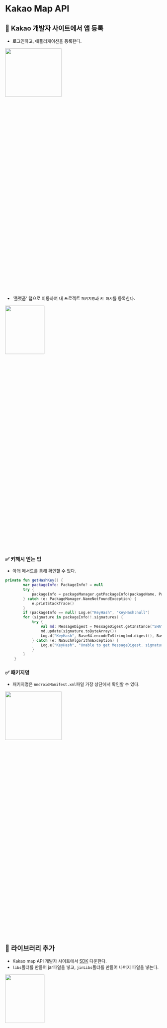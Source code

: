 # Kakao Map API

## 📌 Kakao 개발자 사이트에서 앱 등록
- 로그인하고, 애플리케이션을 등록한다.
<img src="https://user-images.githubusercontent.com/72978589/206891546-eb498aa8-5a73-4482-9cd5-689561d7fdbd.png" width="60%" height="20%"> 

- '플랫폼' 탭으로 이동하여 내 프로젝트 `패키지명`과 `키 해시`를 등록한다.  
<img src="https://user-images.githubusercontent.com/72978589/206891662-e186384c-c043-4e1e-a798-cdf801f24344.png" width="50%" height="20%">     

### ✅ 키해시 얻는 법  
- 아래 메서드를 통해 확인할 수 있다.  
```Kotlin
private fun getHashKey() {
        var packageInfo: PackageInfo? = null
        try {
            packageInfo = packageManager.getPackageInfo(packageName, PackageManager.GET_SIGNATURES)
        } catch (e: PackageManager.NameNotFoundException) {
            e.printStackTrace()
        }
        if (packageInfo == null) Log.e("KeyHash", "KeyHash:null")
        for (signature in packageInfo!!.signatures) {
            try {
                val md: MessageDigest = MessageDigest.getInstance("SHA")
                md.update(signature.toByteArray())
                Log.d("KeyHash", Base64.encodeToString(md.digest(), Base64.DEFAULT))
            } catch (e: NoSuchAlgorithmException) {
                Log.e("KeyHash", "Unable to get MessageDigest. signature=$signature", e)
            }
        }
    }
```
### ✅ 패키지명
- 패키지명은 `AndroidManifest.xml`파일 가장 상단에서 확인할 수 있다.
<img src="https://user-images.githubusercontent.com/72978589/206891861-6b883086-cf49-4535-993c-bfb9691ef1be.png" width="60%" height="20%">    

## 📌 라이브러리 추가
- Kakao map API 개발자 사이트에서 [SDK](https://apis.map.kakao.com/android/guide/#step1) 다운한다.
- `libs`폴더를 만들어 jar파일을 넣고, `jinLibs`폴더를 만들어 나머지 파일을 넣는다.
<img src="https://user-images.githubusercontent.com/72978589/206891984-69905441-dddc-4e7b-a989-852750c19d44.png" width="50%" height="20%">    

## 📌 Manifest 등록
- `android:usesCleartextTraffic="true`는 cleartext HTTP와 같은 cleartext 네트워크 트래픽을 사용할지 여부를 나타내는 flag로 이 플래그가 flase 로 되어 있으면, 플랫폼 구성 요소 (예 : HTTP 및 FTP 스택, DownloadManager, MediaPlayer)는 일반 텍스트 트래픽 사용에 대한 **앱의 요청을 거부**하게 됩니다. 이 flag를 설정하게 되면 모든 cleartext 트래픽은 허용처리가 됩니다.
- APP KEY 추가
- `내 애플리케이션 선택`->`앱 설정`-> `앱- 키` -> `네이티브 앱 키`
- android:value에 네이티브 앱 키를 넣는다.
```xml
<meta-data android:name="com.kakao.sdk.AppKey" android:value="xxxxxxxxxxxxxxxxxxxxx" />
```
- Permission 추가
```xml
<!-- 인터넷 권한 -->
<uses-permission android:name="android.permission.INTERNET" />
<!--    정확한 위치    -->
<uses-permission android:name="android.permission.ACCESS_FINE_LOCATION" />
<!--    대략적인 위치    -->
<uses-permission android:name="android.permission.ACCESS_COARSE_LOCATION" />
```
<img src="https://user-images.githubusercontent.com/72978589/206892331-f5ef0d24-09c2-4578-86b8-98be6b78071f.png" width="60%" height="20%">    

## 📌 build.gradle:Module에 등록
```xml
//kakao map
implementation fileTree(include: ['*.jar'], dir: 'libs')
implementation files('libs/libDaumMapAndroid.jar')
```

## 📌 settings:gradle(Project Settings) 등록
```xml
dependencyResolutionManagement {
    repositoriesMode.set(RepositoriesMode.FAIL_ON_PROJECT_REPOS)
    repositories {
        google()
        mavenCentral()
        maven { url 'https://naver.jfrog.io/artifactory/maven/' }
        
        maven{url 'https://devrepo.kakao.com/nexus/content/groups/public/' }  // 추가

    }
}
```

## 📌 activity_main.xml
```xml
<?xml version="1.0" encoding="utf-8"?>
<androidx.constraintlayout.widget.ConstraintLayout xmlns:android="http://schemas.android.com/apk/res/android"
    xmlns:app="http://schemas.android.com/apk/res-auto"
    xmlns:tools="http://schemas.android.com/tools"
    android:layout_width="match_parent"
    android:layout_height="match_parent">

    <net.daum.mf.map.api.MapView
        android:id="@+id/mapView"
        android:layout_width="match_parent"
        android:layout_height="match_parent"
        app:layout_constraintTop_toBottomOf="parent"
        app:layout_constraintEnd_toEndOf="parent"
        app:layout_constraintStart_toStartOf="parent"
        app:layout_constraintBottom_toBottomOf="parent"/>
  
</androidx.constraintlayout.widget.ConstraintLayout>

```

## 📌 GPS 및 위치 권한 확인, 내위치 불러오기
```Kotlin
// 내 위치 불러오기
private fun getMyPosition(){
        if (checkLocationService()) {
            // GPS가 켜져있을 경우
            permissionCheck()
            binding.mapView.setZoomLevel(1, true)
        } else {
            // GPS가 꺼져있을 경우
            Toast.makeText(this, "GPS를 켜주세요", Toast.LENGTH_SHORT).show()
        }
}

// GPS가 켜져있는지 확인
private fun checkLocationService(): Boolean {
        val locationManager = getSystemService(Context.LOCATION_SERVICE) as LocationManager
        return locationManager.isProviderEnabled(LocationManager.GPS_PROVIDER)
}
// 위치 권한 확인
private fun permissionCheck() {
        val preference = getPreferences(MODE_PRIVATE)
        val isFirstCheck = preference.getBoolean("isFirstPermissionCheck", true)
        if (ContextCompat.checkSelfPermission(
                this,
                Manifest.permission.ACCESS_FINE_LOCATION
            ) != PackageManager.PERMISSION_GRANTED
        ) {
            // 권한이 없는 상태
            if (ActivityCompat.shouldShowRequestPermissionRationale(
                    this,
                    Manifest.permission.ACCESS_FINE_LOCATION
                )
            ) {
                // 권한 거절 (다시 한 번 물어봄)
                val builder = AlertDialog.Builder(this)
                builder.setMessage("현재 위치를 확인하시려면 위치 권한을 허용해주세요.")
                builder.setPositiveButton("확인") { _, _ ->
                    ActivityCompat.requestPermissions(
                        this,
                        arrayOf(Manifest.permission.ACCESS_FINE_LOCATION),
                        ACCESS_FINE_LOCATION
                    )
                }
                builder.setNegativeButton("취소") { _, _ ->

                }
                builder.show()
            } else {
                if (isFirstCheck) {
                    // 최초 권한 요청
                    preference.edit().putBoolean("isFirstPermissionCheck", false).apply()
                    ActivityCompat.requestPermissions(
                        this,
                        arrayOf(Manifest.permission.ACCESS_FINE_LOCATION),
                        ACCESS_FINE_LOCATION
                    )
                } else {
                    // 다시 묻지 않음 클릭 (앱 정보 화면으로 이동)
                    val builder = AlertDialog.Builder(this)
                    builder.setMessage("현재 위치를 확인하시려면 설정에서 위치 권한을 허용해주세요.")
                    builder.setPositiveButton("설정으로 이동") { _, _ ->
                        val intent = Intent(
                            Settings.ACTION_APPLICATION_DETAILS_SETTINGS,
                            Uri.parse("package:$packageName")
                        )
                        startActivity(intent)
                    }
                    builder.setNegativeButton("취소") { _, _ ->

                    }
                    builder.show()
                }
            }
        } else {
            // 권한이 있는 상태
            startTracking()
        }
}

// 위치추적 시작
private fun startTracking() {
        binding.mapView.currentLocationTrackingMode =
            MapView.CurrentLocationTrackingMode.TrackingModeOnWithoutHeading
}
```

## 📌 실행 화면
<img src="https://user-images.githubusercontent.com/72978589/206893006-77eaf999-c801-48a0-b119-24c46c0da5c6.jpg" width="30%" height="10%">  

#
```
참고
- Kakao Map API 가이드: https://apis.map.kakao.com/android/guide/#step
- https://charlie-dev.tistory.com/1
- https://w36495.tistory.com/61
- https://developside.tistory.com/85
```
